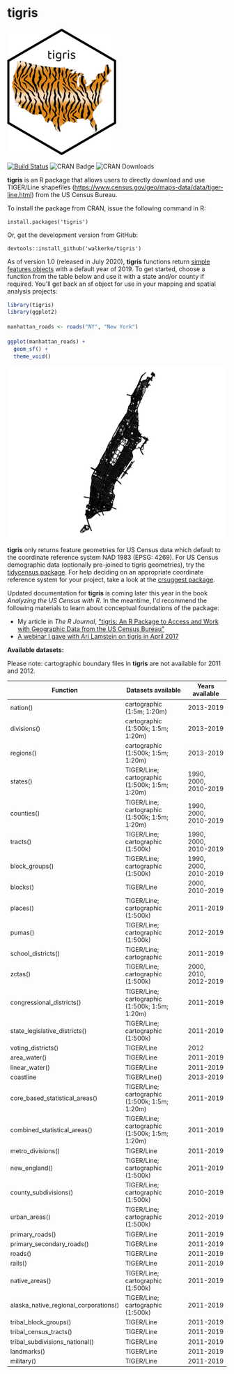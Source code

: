 # tigris

<img src=tools/readme/tigris_sticker.png width="250">

[![Build Status](https://travis-ci.org/walkerke/tigris.svg?branch=master)](https://travis-ci.org/walkerke/tigris) ![CRAN Badge](http://www.r-pkg.org/badges/version/tigris)  ![CRAN Downloads](http://cranlogs.r-pkg.org/badges/tigris)

__tigris__ is an R package that allows users to directly download and use TIGER/Line shapefiles (<https://www.census.gov/geo/maps-data/data/tiger-line.html>) from the US Census Bureau.  

To install the package from CRAN, issue the following command in R: 

```
install.packages('tigris')
```

Or, get the development version from GitHub: 

```
devtools::install_github('walkerke/tigris')
```

As of version 1.0 (released in July 2020), __tigris__ functions return [simple features objects](https://r-spatial.github.io/sf/) with a default year of 2019. To get started, choose a function from the table below and use it with a state and/or county if required. You'll get back an sf object for use in your mapping and spatial analysis projects: 

```r
library(tigris)
library(ggplot2)

manhattan_roads <- roads("NY", "New York")

ggplot(manhattan_roads) + 
  geom_sf() + 
  theme_void()
```

<img src=tools/readme/ny_roads.png>

__tigris__ only returns feature geometries for US Census data which default to the coordinate reference system NAD 1983 (EPSG: 4269). For US Census demographic data (optionally pre-joined to tigris geometries), try the [tidycensus package](https://walker-data.com/tidycensus/).  For help deciding on an appropriate coordinate reference system for your project, take a look at the [crsuggest package](https://github.com/walkerke/crsuggest).  

Updated documentation for __tigris__ is coming later this year in the book _Analyzing the US Census with R_. In the meantime, I'd recommend the following materials to learn about conceptual foundations of the package:

* My article in _The R Journal_, ["tigris: An R Package to Access and Work with Geographic Data from the US Census Bureau"](https://journal.r-project.org/archive/2016/RJ-2016-043/index.html)
* [A webinar I gave with Ari Lamstein on tigris in April 2017](https://www.youtube.com/watch?v=lZuVxVONK9g&__s=hpmyiy9wyzwapfzug5q9)

__Available datasets:__

Please note: cartographic boundary files in __tigris__ are not available for 2011 and 2012.  

| Function | Datasets available | Years available |
|------------------------------------------|------------------------------------------------|------------------------------|
| nation() | cartographic (1:5m; 1:20m) | 2013-2019 |
| divisions() | cartographic (1:500k; 1:5m; 1:20m) | 2013-2019 |
| regions() | cartographic (1:500k; 1:5m; 1:20m) | 2013-2019 |
| states() | TIGER/Line; cartographic (1:500k; 1:5m; 1:20m) | 1990, 2000, 2010-2019 |
| counties() | TIGER/Line; cartographic (1:500k; 1:5m; 1:20m) | 1990, 2000, 2010-2019 |
| tracts() | TIGER/Line; cartographic (1:500k) | 1990, 2000, 2010-2019 |
| block_groups() | TIGER/Line; cartographic (1:500k) | 1990, 2000, 2010-2019 |
| blocks() | TIGER/Line | 2000, 2010-2019 |
| places() | TIGER/Line; cartographic (1:500k) | 2011-2019 |
| pumas() | TIGER/Line; cartographic (1:500k) | 2012-2019 |
| school_districts() | TIGER/Line; cartographic | 2011-2019 |
| zctas() | TIGER/Line; cartographic (1:500k) | 2000, 2010, 2012-2019 |
| congressional_districts() | TIGER/Line; cartographic (1:500k; 1:5m; 1:20m) | 2011-2019 |
| state_legislative_districts() | TIGER/Line; cartographic (1:500k) | 2011-2019 |
| voting_districts() | TIGER/Line | 2012 |
| area_water() | TIGER/Line | 2011-2019 |
| linear_water() | TIGER/Line | 2011-2019 |
| coastline | TIGER/Line() | 2013-2019 |
| core_based_statistical_areas() | TIGER/Line; cartographic (1:500k; 1:5m; 1:20m) | 2011-2019 |
| combined_statistical_areas() | TIGER/Line; cartographic (1:500k; 1:5m; 1:20m) | 2011-2019 |
| metro_divisions() | TIGER/Line | 2011-2019 |
| new_england() | TIGER/Line; cartographic (1:500k) | 2011-2019 |
| county_subdivisions() | TIGER/Line; cartographic (1:500k) | 2010-2019 |
| urban_areas() | TIGER/Line; cartographic (1:500k) | 2012-2019 |
| primary_roads() | TIGER/Line | 2011-2019 |
| primary_secondary_roads() | TIGER/Line | 2011-2019 |
| roads() | TIGER/Line | 2011-2019 |
| rails() | TIGER/Line | 2011-2019 |
| native_areas() | TIGER/Line; cartographic (1:500k) | 2011-2019 |
| alaska_native_regional_corporations() | TIGER/Line; cartographic (1:500k) | 2011-2019 |
| tribal_block_groups() | TIGER/Line | 2011-2019 |
| tribal_census_tracts() | TIGER/Line | 2011-2019 |
| tribal_subdivisions_national() | TIGER/Line | 2011-2019 |
| landmarks() | TIGER/Line | 2011-2019 |
| military() | TIGER/Line | 2011-2019 |




 
